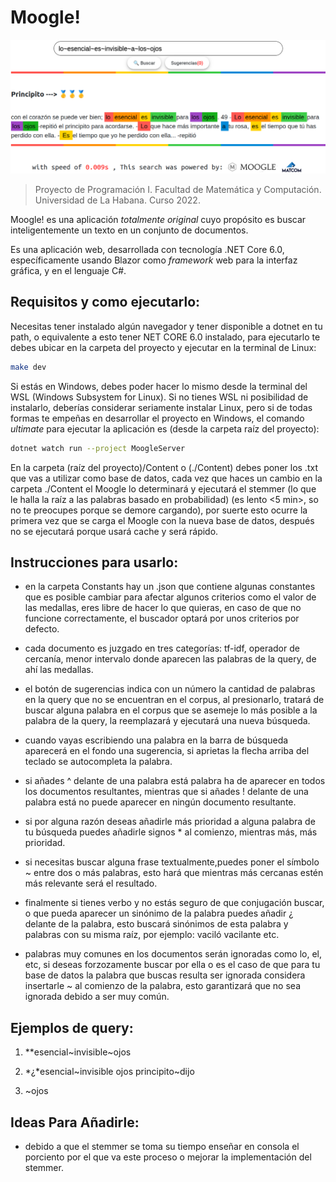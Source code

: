 # Moogle!

![](moogle.png)

> Proyecto de Programación I. Facultad de Matemática y Computación. Universidad de La Habana. Curso 2022.

Moogle! es una aplicación *totalmente original* cuyo propósito es buscar inteligentemente un texto en un conjunto de documentos.

Es una aplicación web, desarrollada con tecnología .NET Core 6.0, específicamente usando Blazor como *framework* web para la interfaz gráfica, y en el lenguaje C#.

## Requisitos y como ejecutarlo:

Necesitas tener instalado algún navegador y tener disponible a dotnet en tu path, o equivalente a esto tener NET CORE 6.0 instalado, para ejecutarlo te debes ubicar en la carpeta del proyecto y ejecutar en la terminal de Linux:

```bash
make dev
```

Si estás en Windows, debes poder hacer lo mismo desde la terminal del WSL (Windows Subsystem for Linux). Si no tienes WSL ni posibilidad de instalarlo, deberías considerar seriamente instalar Linux, pero si de todas formas te empeñas en desarrollar el proyecto en Windows, el comando *ultimate* para ejecutar la aplicación es (desde la carpeta raíz del proyecto):

```bash
dotnet watch run --project MoogleServer
```

En la carpeta (raíz del proyecto)/Content  o (./Content) debes poner los .txt que vas a utilizar como base de datos, cada vez que haces un cambio en la carpeta ./Content el Moogle lo determinará y ejecutará el stemmer (lo que le halla la raíz a las palabras basado en probabilidad)  (es lento <5 min>, so no te preocupes porque se demore cargando), por suerte esto ocurre la primera vez que se carga el Moogle con la nueva base de datos, después no se ejecutará porque usará cache y será rápido.

## Instrucciones para usarlo:

- en la carpeta Constants hay un .json que contiene algunas constantes que es posible cambiar para afectar algunos criterios como el valor de las medallas, eres libre de hacer lo que quieras, en caso de que no funcione correctamente, el buscador optará por unos criterios por defecto.

- cada documento es juzgado en tres categorías: tf-idf, operador de cercanía, menor intervalo donde aparecen las palabras de la query, de ahí las medallas.

- el botón de sugerencias indica con un número la cantidad de palabras en la query que no se encuentran en el corpus, al presionarlo, tratará de buscar alguna palabra en el corpus que se asemeje lo más posible a la palabra de la query, la reemplazará y ejecutará una nueva búsqueda.

- cuando vayas escribiendo una palabra en la barra de búsqueda aparecerá en el fondo una sugerencia, si aprietas la flecha arriba del teclado se autocompleta la palabra.

- si añades ^ delante de una palabra está palabra ha de aparecer en todos los documentos  resultantes, mientras que si añades ! delante de una palabra está no puede aparecer en ningún documento resultante.

- si por alguna razón deseas añadirle más prioridad a alguna palabra de tu búsqueda puedes añadirle signos * al comienzo, mientras más, más prioridad.

- si necesitas buscar alguna frase textualmente,puedes poner el símbolo ~ entre dos o más palabras, esto hará que mientras más cercanas estén más relevante será el resultado.

- finalmente si tienes  verbo y no estás seguro de que conjugación buscar, o que pueda aparecer un sinónimo de la palabra puedes añadir ¿ delante de la palabra, esto buscará sinónimos de esta palabra y palabras con su misma raíz, por ejemplo: vaciló vacilante etc.

- palabras muy comunes en los documentos serán ignoradas como lo, el, etc, si deseas forzozamente buscar por ella o es el caso de que para tu base de datos la palabra que buscas resulta ser ignorada  considera insertarle ~ al comienzo de la palabra, esto garantizará que no sea ignorada debido a ser muy común.

## Ejemplos de query:

1. **esencial\~invisible\~ojos

2. *¿*esencial\~invisible ojos principito\~dijo

3. ~ojos

## Ideas Para Añadirle:

- debido a que el stemmer se toma su tiempo enseñar en consola el porciento por el que va este proceso o mejorar la implementación del stemmer.